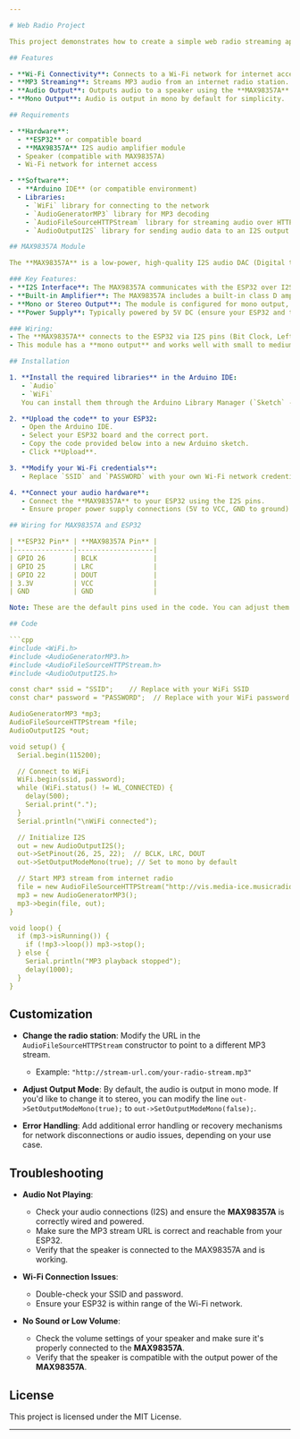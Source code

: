 ```yaml
---

# Web Radio Project

This project demonstrates how to create a simple web radio streaming application using an **ESP32** that connects to a Wi-Fi network and plays MP3 audio streams. It uses the **MAX98357A** I2S audio amplifier module to output audio. The ESP32 is used to stream audio from an internet radio station and send it to the MAX98357A via I2S protocol.

## Features

- **Wi-Fi Connectivity**: Connects to a Wi-Fi network for internet access.
- **MP3 Streaming**: Streams MP3 audio from an internet radio station.
- **Audio Output**: Outputs audio to a speaker using the **MAX98357A** I2S audio amplifier module.
- **Mono Output**: Audio is output in mono by default for simplicity.

## Requirements

- **Hardware**:  
  - **ESP32** or compatible board
  - **MAX98357A** I2S audio amplifier module
  - Speaker (compatible with MAX98357A)
  - Wi-Fi network for internet access

- **Software**:  
  - **Arduino IDE** (or compatible environment)
  - Libraries:
    - `WiFi` library for connecting to the network
    - `AudioGeneratorMP3` library for MP3 decoding
    - `AudioFileSourceHTTPStream` library for streaming audio over HTTP
    - `AudioOutputI2S` library for sending audio data to an I2S output device

## MAX98357A Module

The **MAX98357A** is a low-power, high-quality I2S audio DAC (Digital to Analog Converter) with integrated amplification, which makes it perfect for driving speakers directly from your ESP32.

### Key Features:
- **I2S Interface**: The MAX98357A communicates with the ESP32 over I2S, which is an industry-standard audio protocol.
- **Built-in Amplifier**: The MAX98357A includes a built-in class D amplifier, so you can drive speakers directly without needing an external amplifier.
- **Mono or Stereo Output**: The module is configured for mono output, but you can modify it for stereo output if needed.
- **Power Supply**: Typically powered by 5V DC (ensure your ESP32 and the MAX98357A module are powered properly).

### Wiring:
- The **MAX98357A** connects to the ESP32 via I2S pins (Bit Clock, Left-Right Clock, and Data Out), along with a 5V power supply.
- This module has a **mono output** and works well with small to medium speakers.

## Installation

1. **Install the required libraries** in the Arduino IDE:
   - `Audio`
   - `WiFi`
   You can install them through the Arduino Library Manager (`Sketch` -> `Include Library` -> `Manage Libraries`).

2. **Upload the code** to your ESP32:
   - Open the Arduino IDE.
   - Select your ESP32 board and the correct port.
   - Copy the code provided below into a new Arduino sketch.
   - Click **Upload**.

3. **Modify your Wi-Fi credentials**:
   - Replace `SSID` and `PASSWORD` with your own Wi-Fi network credentials in the code.

4. **Connect your audio hardware**:
   - Connect the **MAX98357A** to your ESP32 using the I2S pins.
   - Ensure proper power supply connections (5V to VCC, GND to ground).

## Wiring for MAX98357A and ESP32

| **ESP32 Pin** | **MAX98357A Pin** |
|---------------|-------------------|
| GPIO 26       | BCLK              |
| GPIO 25       | LRC               |
| GPIO 22       | DOUT              |
| 3.3V          | VCC               |
| GND           | GND               |

Note: These are the default pins used in the code. You can adjust them if your setup requires different pins.

## Code

```cpp
#include <WiFi.h>
#include <AudioGeneratorMP3.h>
#include <AudioFileSourceHTTPStream.h>
#include <AudioOutputI2S.h>

const char* ssid = "SSID";    // Replace with your WiFi SSID
const char* password = "PASSWORD";  // Replace with your WiFi password

AudioGeneratorMP3 *mp3;
AudioFileSourceHTTPStream *file;
AudioOutputI2S *out;

void setup() {
  Serial.begin(115200);

  // Connect to WiFi
  WiFi.begin(ssid, password);
  while (WiFi.status() != WL_CONNECTED) {
    delay(500);
    Serial.print(".");
  }
  Serial.println("\nWiFi connected");

  // Initialize I2S
  out = new AudioOutputI2S();
  out->SetPinout(26, 25, 22);  // BCLK, LRC, DOUT
  out->SetOutputModeMono(true); // Set to mono by default

  // Start MP3 stream from internet radio
  file = new AudioFileSourceHTTPStream("http://vis.media-ice.musicradio.com/CapitalMP3");
  mp3 = new AudioGeneratorMP3();
  mp3->begin(file, out);
}

void loop() {
  if (mp3->isRunning()) {
    if (!mp3->loop()) mp3->stop();
  } else {
    Serial.println("MP3 playback stopped");
    delay(1000);
  }
}
```
## Customization

- **Change the radio station**: Modify the URL in the `AudioFileSourceHTTPStream` constructor to point to a different MP3 stream.
  - Example: `"http://stream-url.com/your-radio-stream.mp3"`

- **Adjust Output Mode**: By default, the audio is output in mono mode. If you'd like to change it to stereo, you can modify the line `out->SetOutputModeMono(true);` to `out->SetOutputModeMono(false);`.

- **Error Handling**: Add additional error handling or recovery mechanisms for network disconnections or audio issues, depending on your use case.

## Troubleshooting

- **Audio Not Playing**:  
  - Check your audio connections (I2S) and ensure the **MAX98357A** is correctly wired and powered.
  - Make sure the MP3 stream URL is correct and reachable from your ESP32.
  - Verify that the speaker is connected to the MAX98357A and is working.

- **Wi-Fi Connection Issues**:  
  - Double-check your SSID and password.
  - Ensure your ESP32 is within range of the Wi-Fi network.

- **No Sound or Low Volume**:  
  - Check the volume settings of your speaker and make sure it's properly connected to the **MAX98357A**.
  - Verify that the speaker is compatible with the output power of the **MAX98357A**.

## License

This project is licensed under the MIT License.

---
```

